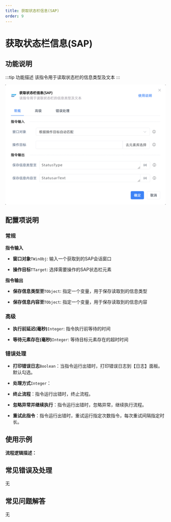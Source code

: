 ```yaml
---
title: 获取状态栏信息(SAP)
order: 9
---
```


# 获取状态栏信息(SAP)

## 功能说明

:::tip 功能描述
该指令用于读取状态栏的信息类型及文本
:::

![获取状态栏信息(SAP)](../../../assets/获取状态栏信息(SAP)_command.png)

## 配置项说明

### 常规

**指令输入**

- **窗口对象**`TWinObj`: 输入一个获取到的SAP会话窗口

- **操作目标**`TTarget`: 选择需要操作的SAP状态栏元素


**指令输出**

- **保存信息类型至**`TObject`: 指定一个变量，用于保存读取到的信息类型

- **保存信息内容至**`TObject`: 指定一个变量，用于保存读取到的信息内容

### 高级

- **执行前延迟(毫秒)**`Integer`: 指令执行前等待的时间

- **等待元素存在(毫秒)**`Integer`: 等待目标元素存在的超时时间

### 错误处理

- **打印错误日志**`Boolean`：当指令运行出错时，打印错误日志到【日志】面板。默认勾选。

- **处理方式**`Integer`：

 - **终止流程**：指令运行出错时，终止流程。

 - **忽略异常并继续执行**：指令运行出错时，忽略异常，继续执行流程。

 - **重试此指令**：指令运行出错时，重试运行指定次数指令，每次重试间隔指定时长。

## 使用示例

**流程逻辑描述：** 

## 常见错误及处理

无

## 常见问题解答

无

